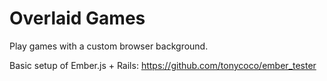 # Overlaid Games

Play games with a custom browser background.

Basic setup of Ember.js + Rails: https://github.com/tonycoco/ember_tester